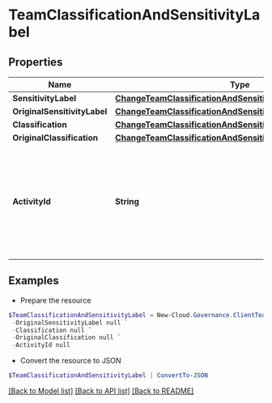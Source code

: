 # TeamClassificationAndSensitivityLabel
## Properties

Name | Type | Description | Notes
------------ | ------------- | ------------- | -------------
**SensitivityLabel** | [**ChangeTeamClassificationAndSensitivityLabelSensitivityLabel**](ChangeTeamClassificationAndSensitivityLabelSensitivityLabel.md) |  | [optional] 
**OriginalSensitivityLabel** | [**ChangeTeamClassificationAndSensitivityLabelSensitivityLabel**](ChangeTeamClassificationAndSensitivityLabelSensitivityLabel.md) |  | [optional] 
**Classification** | [**ChangeTeamClassificationAndSensitivityLabelClassification**](ChangeTeamClassificationAndSensitivityLabelClassification.md) |  | [optional] 
**OriginalClassification** | [**ChangeTeamClassificationAndSensitivityLabelClassification**](ChangeTeamClassificationAndSensitivityLabelClassification.md) |  | [optional] 
**ActivityId** | **String** | An unique identifier for the activity which can be used to find configuration in the dynamic service if it is assign by IT | [optional] 

## Examples

- Prepare the resource
```powershell
$TeamClassificationAndSensitivityLabel = New-Cloud.Governance.ClientTeamClassificationAndSensitivityLabel  -SensitivityLabel null `
 -OriginalSensitivityLabel null `
 -Classification null `
 -OriginalClassification null `
 -ActivityId null
```

- Convert the resource to JSON
```powershell
$TeamClassificationAndSensitivityLabel | ConvertTo-JSON
```

[[Back to Model list]](../README.md#documentation-for-models) [[Back to API list]](../README.md#documentation-for-api-endpoints) [[Back to README]](../README.md)

